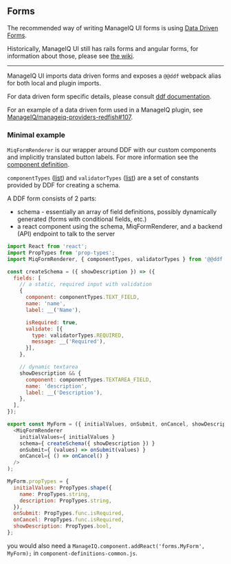 ## Forms

The recommended way of writing ManageIQ UI forms is using [Data Driven Forms](https://data-driven-forms.org/).

Historically, ManageIQ UI still has rails forms and angular forms, for information about those, please see [the wiki](https://github.com/ManageIQ/manageiq-ui-classic/wiki/Forms-%28kinds%29).

---

ManageIQ UI imports data driven forms and exposes a `@@ddf` webpack alias for both local and plugin imports.

For data driven form specific details, please consult [ddf documentation](https://data-driven-forms.org/).

For an example of a data driven form used in a ManageIQ plugin, see [ManageIQ/manageiq-providers-redfish#107](https://github.com/ManageIQ/manageiq-providers-redfish/pull/107).



### Minimal example


`MiqFormRenderer` is our wrapper around DDF with our custom components and implicitly translated button labels.
For more information see the [component definition](https://github.com/ManageIQ/manageiq-ui-classic/blob/master/app/javascript/forms/data-driven-form.jsx).

`componentTypes` ([list](https://github.com/data-driven-forms/react-forms/blob/master/packages/react-form-renderer/src/files/component-types.js))
and `validatorTypes` ([list](https://github.com/data-driven-forms/react-forms/blob/master/packages/react-form-renderer/src/files/validator-types.js))
are a set of constants provided by DDF for creating a schema.

A DDF form consists of 2 parts:

* schema - essentially an array of field definitions, possibly dynamically generated (forms with conditional fields, etc.)
* a react component using the schema, MiqFormRenderer, and a backend (API) endpoint to talk to the server


```js
import React from 'react';
import PropTypes from 'prop-types';
import MiqFormRenderer, { componentTypes, validatorTypes } from '@@ddf';

const createSchema = ({ showDescription }) => ({
  fields: [
    // a static, required input with validation
    {
      component: componentTypes.TEXT_FIELD,
      name: 'name',
      label: __('Name'),

      isRequired: true,
      validate: [{
        type: validatorTypes.REQUIRED,
        message: __('Required'),
      }],
    },

    // dynamic textarea
    showDescription && {
      component: componentTypes.TEXTAREA_FIELD,
      name: 'description',
      label: __('Description'),
    },
  ],
});

export const MyForm = ({ initialValues, onSubmit, onCancel, showDescription }) => (
  <MiqFormRenderer
    initialValues={ initialValues }
    schema={ createSchema({ showDescription }) }
    onSubmit={ (values) => onSubmit(values) }
    onCancel={ () => onCancel() }
  />
);

MyForm.propTypes = {
  initialValues: PropTypes.shape({
    name: PropTypes.string,
    description: PropTypes.string,
  }),
  onSubmit: PropTypes.func.isRequired,
  onCancel: PropTypes.func.isRequired,
  showDescription: PropTypes.bool,
};
```

you would also need a `ManageIQ.component.addReact('forms.MyForm', MyForm);` in `component-definitions-common.js`.
